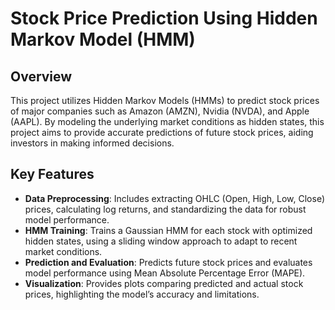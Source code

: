 # Stock Price Prediction Using Hidden Markov Model (HMM)

## Overview
This project utilizes Hidden Markov Models (HMMs) to predict stock prices of major companies such as Amazon (AMZN), Nvidia (NVDA), and Apple (AAPL). By modeling the underlying market conditions as hidden states, this project aims to provide accurate predictions of future stock prices, aiding investors in making informed decisions.

## Key Features

- **Data Preprocessing**: Includes extracting OHLC (Open, High, Low, Close) prices, calculating log returns, and standardizing the data for robust model performance.
- **HMM Training**: Trains a Gaussian HMM for each stock with optimized hidden states, using a sliding window approach to adapt to recent market conditions.
- **Prediction and Evaluation**: Predicts future stock prices and evaluates model performance using Mean Absolute Percentage Error (MAPE).
- **Visualization**: Provides plots comparing predicted and actual stock prices, highlighting the model’s accuracy and limitations.
